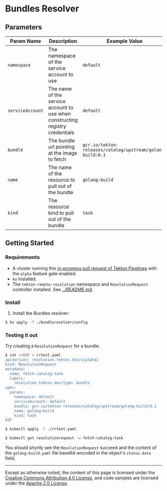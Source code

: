 # Bundles Resolver

## Parameters

| Param Name       | Description                                                                   | Example Value                                              |
|------------------|-------------------------------------------------------------------------------|------------------------------------------------------------|
| `namespace`      | The namespace of the service account to use                                   | `default`                                                  |
| `serviceAccount` | The name of the service account to use when constructing registry credentials | `default`                                                  |
| `bundle`         | The bundle url pointing at the image to fetch                                 | `gcr.io/tekton-releases/catalog/upstream/golang-build:0.1` |
| `name`           | The name of the resource to pull out of the bundle                            | `golang-build`                                             |
| `kind`           | The resource kind to pull out of the bundle                                   | `task`                                                     |

## Getting Started

### Requirements

- A cluster running this [in-progress pull request of Tekton Pipelines](https://github.com/tektoncd/pipeline/pull/4596)
  with the `alpha` feature gate enabled.
- `ko` installed.
- The `tekton-remote-resolution` namespace and `ResolutionRequest`
  controller installed. See [../README.md](../README.md).

### Install

1. Install the Bundles resolver:

```bash
$ ko apply -f ./bundleresolver/config
```

### Testing it out

Try creating a `ResolutionRequest` for a bundle:

```bash
$ cat <<EOF > rrtest.yaml
apiVersion: resolution.tekton.dev/v1alpha1
kind: ResolutionRequest
metadata:
  name: fetch-catalog-task
  labels:
    resolution.tekton.dev/type: bundle
spec:
  params:
    namespace: default
    serviceAccount: default
    bundle: gcr.io/tekton-releases/catalog/upstream/golang-build:0.1
    name: golang-build
    kind: task
EOF

$ kubectl apply -f ./rrtest.yaml

$ kubectl get resolutionrequest -w fetch-catalog-task
```

You should shortly see the `ResolutionRequest` succeed and the content of
the `golang-build.yaml` file base64-encoded in the object's `status.data`
field.

---

Except as otherwise noted, the content of this page is licensed under the
[Creative Commons Attribution 4.0 License](https://creativecommons.org/licenses/by/4.0/),
and code samples are licensed under the
[Apache 2.0 License](https://www.apache.org/licenses/LICENSE-2.0).
